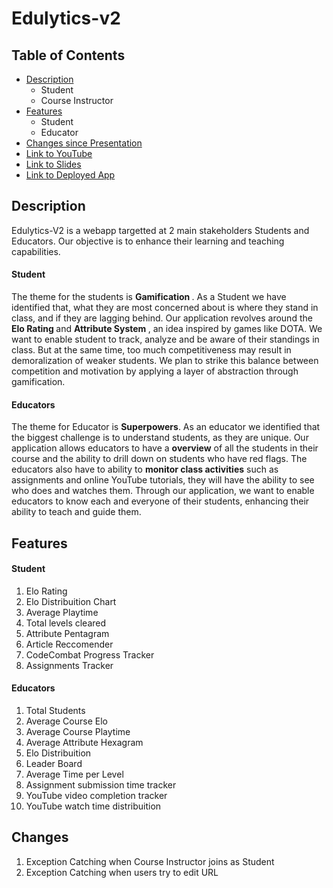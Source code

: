 # Edulytics-v2
## Table of Contents

- [Description](#Description)
    - Student
    - Course Instructor
- [Features](#Features)
    - Student
    - Educator
- [Changes since Presentation](#Changes)
- [Link to YouTube](haha)
- [Link to Slides](https://docs.google.com/presentation/d/1Peh-e1ANycTAUHPenZw62cNw6BefMt1uKAL0yBiFzGI/edit#slide=id.p)
- [Link to Deployed App](https://edulytics-437a6.firebaseapp.com/)

## Description

Edulytics-V2 is a webapp targetted at 2 main stakeholders Students and Educators. Our objective is to enhance their learning and teaching capabilities.

#### Student

The theme for the students is <b> Gamification </b>. As a Student we have identified that, what they are most concerned about is where they stand in class, and if they are lagging behind. Our application revolves around the <b> Elo Rating </b> and <b> Attribute System </b>, an idea inspired by games like DOTA. We want to enable student to track, analyze and be aware of their standings in class. But at the same time, too much competitiveness may result in demoralization of weaker students. We plan to strike this balance between competition and motivation by applying a layer of abstraction through gamification.

#### Educators

The theme for Educator is <b>Superpowers</b>. As an educator we identified that the biggest challenge is to understand students, as they are unique. Our application allows educators to have a <b>overview</b> of all the students in their course and the ability to drill down on students who have red flags. The educators also have to ability to <b>monitor class activities</b> such as assignments and online YouTube tutorials, they will have the ability to see who does and watches them. Through our application, we want to enable educators to know each and everyone of their students, enhancing their ability to teach and guide them.
## Features
#### Student

1. Elo Rating
2. Elo Distribuition Chart
3. Average Playtime
4. Total levels cleared
5. Attribute Pentagram
6. Article Reccomender
7. CodeCombat Progress Tracker
8. Assignments Tracker 


#### Educators

1. Total Students
2. Average Course Elo
3. Average Course Playtime
4. Average Attribute Hexagram
5. Elo Distribuition
6. Leader Board
7. Average Time per Level
8. Assignment submission time tracker
9. YouTube video completion tracker
10. YouTube watch time distribuition 


## Changes
1. Exception Catching when Course Instructor joins as Student
2. Exception Catching when users try to edit URL